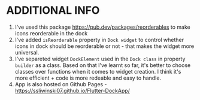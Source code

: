 # ADDITIONAL INFO

1. I've used this package https://pub.dev/packages/reorderables to make icons reorderable in the dock
2. I've added `isReorderable` property in `Dock widget` to control whether icons in dock should be reorderable or not - that makes the widget more universal.
3. I've separeted widget `DockElement` used in the `Dock class` in property `builder` as a class. Based on that I've learnt so far, it's better to choose classes over functions when it comes to widget creation. I think it's more efficient + code is more redeable and easy to handle.
4. App is also hosted on Github Pages - https://ssliwinski07.github.io/Flutter-DockApp/
